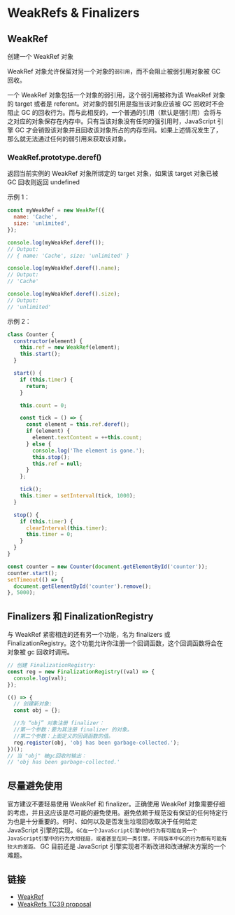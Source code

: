 # WeakRefs & Finalizers

## WeakRef

创建一个 WeakRef 对象

WeakRef 对象允许保留对另一个对象的`弱引用`，而不会阻止被弱引用对象被 GC 回收。

一个 WeakRef 对象包括一个对象的弱引用，这个弱引用被称为该 WeakRef 对象的 target 或者是 referent。对对象的弱引用是指当该对象应该被 GC 回收时不会阻止 GC 的回收行为。而与此相反的，一个普通的引用（默认是强引用）会将与之对应的对象保存在内存中。只有当该对象没有任何的强引用时，JavaScript 引擎 GC 才会销毁该对象并且回收该对象所占的内存空间。如果上述情况发生了，那么就无法通过任何的弱引用来获取该对象。

### WeakRef.prototype.deref()

返回当前实例的 WeakRef 对象所绑定的 target 对象，如果该 target 对象已被 GC 回收则返回 undefined

示例 1：

```js
const myWeakRef = new WeakRef({
  name: 'Cache',
  size: 'unlimited',
});

console.log(myWeakRef.deref());
// Output:
// { name: 'Cache', size: 'unlimited' }

console.log(myWeakRef.deref().name);
// Output:
// 'Cache'

console.log(myWeakRef.deref().size);
// Output:
// 'unlimited'
```

示例 2：

```js
class Counter {
  constructor(element) {
    this.ref = new WeakRef(element);
    this.start();
  }

  start() {
    if (this.timer) {
      return;
    }

    this.count = 0;

    const tick = () => {
      const element = this.ref.deref();
      if (element) {
        element.textContent = ++this.count;
      } else {
        console.log('The element is gone.');
        this.stop();
        this.ref = null;
      }
    };

    tick();
    this.timer = setInterval(tick, 1000);
  }

  stop() {
    if (this.timer) {
      clearInterval(this.timer);
      this.timer = 0;
    }
  }
}

const counter = new Counter(document.getElementById('counter'));
counter.start();
setTimeout(() => {
  document.getElementById('counter').remove();
}, 5000);
```

## Finalizers 和 FinalizationRegistry

与 WeakRef 紧密相连的还有另一个功能，名为 finalizers 或 FinalizationRegistry。这个功能允许你注册一个回调函数，这个回调函数将会在对象被 gc 回收时调用。

```js
// 创建 FinalizationRegistry:
const reg = new FinalizationRegistry((val) => {
  console.log(val);
});

(() => {
  // 创建新对象:
  const obj = {};

  //为 “obj” 对象注册 finalizer：
  //第一个参数：要为其注册 finalizer 的对象。
  //第二个参数：上面定义的回调函数的值。
  reg.register(obj, 'obj has been garbage-collected.');
})();
// 当 "obj" 被gc回收时输出：
// 'obj has been garbage-collected.'
```

## 尽量避免使用

官方建议不要轻易使用 WeakRef 和 finalizer。正确使用 WeakRef 对象需要仔细的考虑，并且这应该是尽可能的避免使用。避免依赖于规范没有保证的任何特定行为也是十分重要的。何时、如何以及是否发生垃圾回收取决于任何给定 JavaScript 引擎的实现。`GC在一个JavaScript引擎中的行为有可能在另一个JavaScript引擎中的行为大相径庭，或者甚至在同一类引擎，不同版本中GC的行为都有可能有较大的差距。` GC 目前还是 JavaScript 引擎实现者不断改进和改进解决方案的一个难题。

## 链接

- [WeakRef](https://developer.mozilla.org/zh-CN/docs/Web/JavaScript/Reference/Global_Objects/WeakRef)
- [WeakRefs TC39 proposal](https://github.com/tc39/proposal-weakrefs)
